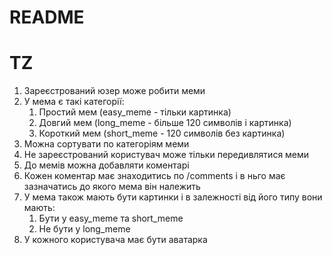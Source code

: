 # README

# TZ
1. Зареєстрований юзер може робити меми
2. У мема є такі категорії:
    1. Простий мем (easy_meme - тільки картинка)
    2. Довгий мем (long_meme - більше 120 символів і картинка)
    3. Короткий мем (short_meme - 120 символів без картинка)
3. Можна сортувати по категоріям меми
4. Не зареєстрований користувач може тільки передивлятися меми
5. До мемів можна добавляти коментарі
6. Кожен коментар має знаходитись по /comments і в ньго має зазначатись до якого мема він належить
7. У мема також мають бути картинки і в залежності від його типу вони мають:
    1. Бути у easy_meme та short_meme
    2. Не бути у long_meme
8. У кожного користувача має бути аватарка
